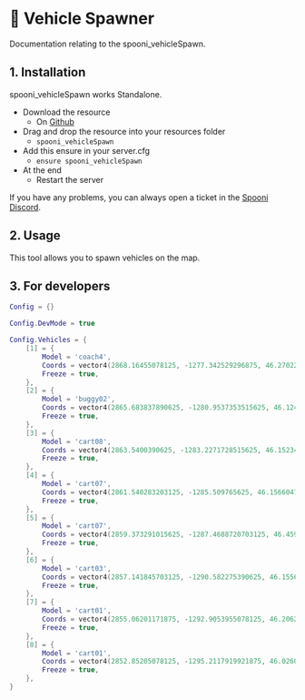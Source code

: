 # 🛞 Vehicle Spawner
Documentation relating to the spooni_vehicleSpawn.

## 1. Installation
spooni_vehicleSpawn works Standalone. 

- Download the resource
  - On [Github](https://github.com/Spooni-Development/spooni_vehicleSpawn)
- Drag and drop the resource into your resources folder
  - `spooni_vehicleSpawn`
- Add this ensure in your server.cfg
  - `ensure spooni_vehicleSpawn`
- At the end
  - Restart the server

If you have any problems, you can always open a ticket in the [Spooni Discord](https://discord.gg/spooni).

## 2. Usage
This tool allows you to spawn vehicles on the map. 

## 3. For developers
```lua
Config = {}

Config.DevMode = true

Config.Vehicles = {
    [1] = {
        Model = 'coach4',
        Coords = vector4(2868.16455078125, -1277.342529296875, 46.27022552490234, -0.01608848385512),
        Freeze = true,
    },
    [2] = {
        Model = 'buggy02',
        Coords = vector4(2865.683837890625, -1280.9537353515625, 46.12458801269531, 0.46325546503067),
        Freeze = true,
    },
    [3] = {
        Model = 'cart08',
        Coords = vector4(2863.5400390625, -1283.2271728515625, 46.15234756469726, -0.31786274909973),
        Freeze = true,
    },
    [4] = {
        Model = 'cart07',
        Coords = vector4(2861.540283203125, -1285.509765625, 46.1566047668457, -0.06948190927505),
        Freeze = true,
    },
    [5] = {
        Model = 'cart07',
        Coords = vector4(2859.373291015625, -1287.4688720703125, 46.45942306518555, 0.19907681643962),
        Freeze = true,
    },
    [6] = {
        Model = 'cart03',
        Coords = vector4(2857.141845703125, -1290.582275390625, 46.15568542480469, -0.0461681894958),
        Freeze = true,
    },
    [7] = {
        Model = 'cart01',
        Coords = vector4(2855.06201171875, -1292.9053955078125, 46.20621490478515, 0.02916552685201),
        Freeze = true,
    },
    [8] = {
        Model = 'cart01',
        Coords = vector4(2852.85205078125, -1295.2117919921875, 46.02605438232422, 0.06367810815572),
        Freeze = true,
    },
}
```
